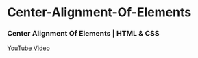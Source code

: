 # Center-Alignment-Of-Elements

### Center Alignment Of Elements | HTML & CSS
[YouTube Video](https://youtu.be/ODF5xUepGaA)

